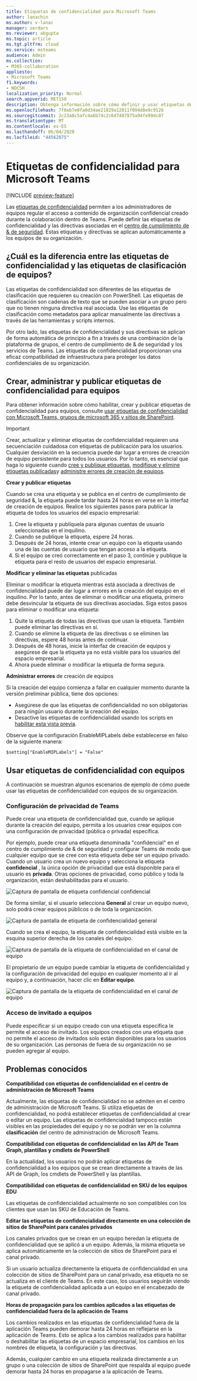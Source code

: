 ```yaml
---
title: Etiquetas de confidencialidad para Microsoft Teams
author: lanachin
ms.author: v-lanac
manager: serdars
ms.reviewer: abgupta
ms.topic: article
ms.tgt.pltfrm: cloud
ms.service: msteams
audience: Admin
ms.collection:
- M365-collaboration
appliesto:
- Microsoft Teams
f1.keywords:
- NOCSH
localization_priority: Normal
search.appverid: MET150
description: Obtenga información sobre cómo definir y usar etiquetas de confidencialidad en Microsoft Teams.
ms.openlocfilehash: 7f8eb7e0fa0d34ae21829a12011f094d8e9c9126
ms.sourcegitcommit: 2c23a8c5afc4a6b74c2c6d7487975a94fe99dc07
ms.translationtype: MT
ms.contentlocale: es-ES
ms.lasthandoff: 06/04/2020
ms.locfileid: "44562075"
---
```

# <a name="sensitivity-labels-for-microsoft-teams"></a>Etiquetas de confidencialidad para Microsoft Teams

[!INCLUDE [preview-feature](includes/preview-feature.md)]

Las [etiquetas de confidencialidad](https://docs.microsoft.com/microsoft-365/compliance/sensitivity-labels) permiten a los administradores de equipos regular el acceso a contenido de organización confidencial creado durante la colaboración dentro de Teams. Puede definir las etiquetas de confidencialidad y las directivas asociadas en el [centro de cumplimiento de & de seguridad](https://docs.microsoft.com/microsoft-365/compliance/go-to-the-securitycompliance-center). Estas etiquetas y directivas se aplican automáticamente a los equipos de su organización.  

## <a name="whats-the-difference-between-sensitivity-labels-and-teams-classification-labels"></a>¿Cuál es la diferencia entre las etiquetas de confidencialidad y las etiquetas de clasificación de equipos?

Las etiquetas de confidencialidad son diferentes de las etiquetas de clasificación que requieren su creación con PowerShell. Las etiquetas de clasificación son cadenas de texto que se pueden asociar a un grupo pero que no tienen ninguna directiva real asociada. Use las etiquetas de clasificación como metadatos para aplicar manualmente las directivas a través de las herramientas y scripts internos.

Por otro lado, las etiquetas de confidencialidad y sus directivas se aplican de forma automática de principio a fin a través de una combinación de la plataforma de grupos, el centro de cumplimiento de & de seguridad y los servicios de Teams. Las etiquetas de confidencialidad proporcionan una eficaz compatibilidad de infraestructura para proteger los datos confidenciales de su organización.  

## <a name="create-manage-and-publish-sensitivity-labels-for-teams"></a>Crear, administrar y publicar etiquetas de confidencialidad para equipos

Para obtener información sobre cómo habilitar, crear y publicar etiquetas de confidencialidad para equipos, consulte [usar etiquetas de confidencialidad con Microsoft Teams, grupos de microsoft 365 y sitios de SharePoint](https://docs.microsoft.com/microsoft-365/compliance/sensitivity-labels-teams-groups-sites).

>[!IMPORTANT]
>Crear, actualizar y eliminar etiquetas de confidencialidad requieren una secuenciación cuidadosa con etiquetas de publicación para los usuarios. Cualquier desviación en la secuencia puede dar lugar a errores de creación de equipo persistente para todos los usuarios. Por lo tanto, es esencial que haga lo siguiente cuando <a href="#createpublishlabels">cree y publique etiquetas</a>, <a href="#modifydeletelabels">modifique y elimine etiquetas publicadas</a>y <a href="#manageerrors">administre errores de creación de equipos</a>.

**Crear y publicar etiquetas** <a name="createpublishlabels"> </a>

Cuando se crea una etiqueta y se publica en el centro de cumplimiento de seguridad &, la etiqueta puede tardar hasta 24 horas en verse en la interfaz de creación de equipos. Realice los siguientes pasos para publicar la etiqueta de todos los usuarios del espacio empresarial:
1. Cree la etiqueta y publíquela para algunas cuentas de usuario seleccionadas en el inquilino.
2. Cuando se publique la etiqueta, espere 24 horas.
3. Después de 24 horas, intente crear un equipo con la etiqueta usando una de las cuentas de usuario que tengan acceso a la etiqueta.
4. Si el equipo se creó correctamente en el paso 3, continúe y publique la etiqueta para el resto de usuarios del espacio empresarial.

**Modificar y eliminar las etiquetas** <a name="modifydeletelabels"> </a> publicadas

Eliminar o modificar la etiqueta mientras está asociada a directivas de confidencialidad puede dar lugar a errores en la creación del equipo en el inquilino. Por lo tanto, antes de eliminar o modificar una etiqueta, primero debe desvincular la etiqueta de sus directivas asociadas. Siga estos pasos  
para eliminar o modificar una etiqueta:
1. Quite la etiqueta de todas las directivas que usan la etiqueta. También puede eliminar las directivas en sí.
2. Cuando se elimine la etiqueta de las directivas o se eliminen las directivas, espere 48 horas antes de continuar.
3. Después de 48 horas, inicie la interfaz de creación de equipos y asegúrese de que la etiqueta ya no está visible para los usuarios del espacio empresarial.
4. Ahora puede eliminar o modificar la etiqueta de forma segura.

**Administrar errores** <a name="manageerrors"> </a> de creación de equipos

Si la creación del equipo comienza a fallar en cualquier momento durante la versión preliminar pública, tiene dos opciones:
 - Asegúrese de que las etiquetas de confidencialidad no son obligatorias para ningún usuario durante la creación del equipo.
 - Desactive las etiquetas de confidencialidad usando los scripts en [habilitar esta vista previa](https://docs.microsoft.com/microsoft-365/compliance/sensitivity-labels-teams-groups-sites#enable-this-preview).

Observe que la configuración EnableMIPLabels debe establecerse en falso de la siguiente manera:

```console
$setting["EnableMIPLabels"] = "False"
```

## <a name="using-sensitivity-labels-with-teams"></a>Usar etiquetas de confidencialidad con equipos

A continuación se muestran algunos escenarios de ejemplo de cómo puede usar las etiquetas de confidencialidad con equipos de su organización.

### <a name="privacy-setting-of-teams"></a>Configuración de privacidad de Teams

Puede crear una etiqueta de confidencialidad que, cuando se aplique durante la creación del equipo, permita a los usuarios crear equipos con una configuración de privacidad (pública o privada) específica.

Por ejemplo, puede crear una etiqueta denominada "confidencial" en el centro de cumplimiento de & de seguridad y configurar Teams de modo que cualquier equipo que se cree con esta etiqueta debe ser un equipo privado. Cuando un usuario crea un nuevo equipo y selecciona la etiqueta **confidencial** , la única opción de privacidad que está disponible para el usuario es **privada**. Otras opciones de privacidad, como público y toda la organización, están deshabilitadas para el usuario.

![Captura de pantalla de etiqueta confidencial confidencial](media/sensitivity-labels-confidential-example.png)

De forma similar, si el usuario selecciona **General** al crear un equipo nuevo, solo podrá crear equipos públicos o de toda la organización.

![Captura de pantalla de etiqueta de confidencialidad general](media/sensitivity-labels-general-example.png)

Cuando se crea el equipo, la etiqueta de confidencialidad está visible en la esquina superior derecha de los canales del equipo.

![Captura de pantalla de la etiqueta de confidencialidad en el canal de equipo](media/sensitivity-labels-channel.png)

El propietario de un equipo puede cambiar la etiqueta de confidencialidad y la configuración de privacidad del equipo en cualquier momento al ir al equipo y, a continuación, hacer clic en **Editar equipo**.

![Captura de pantalla de la etiqueta de confidencialidad en el canal de equipo](media/sensitivity-labels-edit-team.png)

### <a name="guest-access-to-teams"></a>Acceso de invitado a equipos

Puede especificar si un equipo creado con una etiqueta específica le permite el acceso de invitado. Los equipos creados con una etiqueta que no permite el acceso de invitados solo están disponibles para los usuarios de su organización. Las personas de fuera de su organización no se pueden agregar al equipo.

## <a name="known-issues"></a>Problemas conocidos

**Compatibilidad con etiquetas de confidencialidad en el centro de administración de Microsoft Teams**

Actualmente, las etiquetas de confidencialidad no se admiten en el centro de administración de Microsoft Teams. Si utiliza etiquetas de confidencialidad, no podrá establecer etiquetas de confidencialidad al crear o editar un equipo. Las etiquetas de confidencialidad tampoco están visibles en las propiedades del equipo y no se podrán ver en la columna **clasificación** del centro de administración de Microsoft Teams.

**Compatibilidad con etiquetas de confidencialidad en las API de Team Graph, plantillas y cmdlets de PowerShell**

En la actualidad, los usuarios no podrán aplicar etiquetas de confidencialidad a los equipos que se crean directamente a través de las API de Graph, los cmdlets de PowerShell y las plantillas.

**Compatibilidad con etiquetas de confidencialidad en SKU de los equipos EDU**

Las etiquetas de confidencialidad actualmente no son compatibles con los clientes que usan las SKU de Educación de Teams.

**Editar las etiquetas de confidencialidad directamente en una colección de sitios de SharePoint para canales privados**

Los canales privados que se crean en un equipo heredan la etiqueta de confidencialidad que se aplicó a un equipo. Además, la misma etiqueta se aplica automáticamente en la colección de sitios de SharePoint para el canal privado.

Si un usuario actualiza directamente la etiqueta de confidencialidad en una colección de sitios de SharePoint para un canal privado, esa etiqueta no se actualiza en el cliente de Teams. En este caso, los usuarios seguirán viendo la etiqueta de confidencialidad aplicada a un equipo en el encabezado de canal privado.

**Horas de propagación para los cambios aplicados a las etiquetas de confidencialidad fuera de la aplicación de Teams**

Los cambios realizados en las etiquetas de confidencialidad fuera de la aplicación Teams pueden demorar hasta 24 horas en reflejarse en la aplicación de Teams. Esto se aplica a los cambios realizados para habilitar o deshabilitar las etiquetas de un espacio empresarial, los cambios en los nombres de etiqueta, la configuración y las directivas.

Además, cualquier cambio en una etiqueta realizada directamente a un grupo o una colección de sitios de SharePoint que respalda al equipo puede demorar hasta 24 horas en propagarse a la aplicación de Teams.
